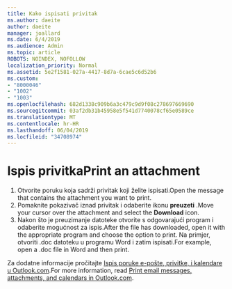 ```yaml
---
title: Kako ispisati privitak
ms.author: daeite
author: daeite
manager: joallard
ms.date: 6/4/2019
ms.audience: Admin
ms.topic: article
ROBOTS: NOINDEX, NOFOLLOW
localization_priority: Normal
ms.assetid: 5e2f1581-027a-4417-8d7a-6cae5c6d52b6
ms.custom:
- "8000046"
- "1002"
- "1003"
ms.openlocfilehash: 682d1338c909b6a3c479c9d9f08c278697669690
ms.sourcegitcommit: 03af2db31b45958e5f541d7740078cf65e0589ce
ms.translationtype: MT
ms.contentlocale: hr-HR
ms.lasthandoff: 06/04/2019
ms.locfileid: "34708974"
---
```

# <a name="print-an-attachment"></a><span data-ttu-id="455e2-102">Ispis privitka</span><span class="sxs-lookup"><span data-stu-id="455e2-102">Print an attachment</span></span>

1. <span data-ttu-id="455e2-103">Otvorite poruku koja sadrži privitak koji želite ispisati.</span><span class="sxs-lookup"><span data-stu-id="455e2-103">Open the message that contains the attachment you want to print.</span></span>
2. <span data-ttu-id="455e2-104">Pomaknite pokazivač iznad privitak i odaberite ikonu **preuzeti** .</span><span class="sxs-lookup"><span data-stu-id="455e2-104">Move your cursor over the attachment and select the **Download** icon.</span></span>
3. <span data-ttu-id="455e2-105">Nakon što je preuzimanje datoteke otvorite s odgovarajući program i odaberite mogućnost za ispis.</span><span class="sxs-lookup"><span data-stu-id="455e2-105">After the file has downloaded, open it with the appropriate program and choose the option to print.</span></span> <span data-ttu-id="455e2-106">Na primjer, otvoriti .doc datoteku u programu Word i zatim ispisati.</span><span class="sxs-lookup"><span data-stu-id="455e2-106">For example, open a .doc file in Word and then print.</span></span>

<span data-ttu-id="455e2-107">Za dodatne informacije pročitajte [Ispis poruke e-pošte, privitke, i kalendare u Outlook.com](https://go.microsoft.com/fwlink/?linkid=2021110&amp;clcid=0x409).</span><span class="sxs-lookup"><span data-stu-id="455e2-107">For more information, read [Print email messages, attachments, and calendars in Outlook.com](https://go.microsoft.com/fwlink/?linkid=2021110&amp;clcid=0x409).</span></span>